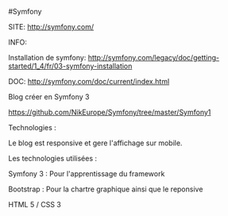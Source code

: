 

#Symfony

SITE: http://symfony.com/





INFO:

Installation de symfony:  http://symfony.com/legacy/doc/getting-started/1_4/fr/03-symfony-installation


DOC: http://symfony.com/doc/current/index.html




Blog créer en Symfony 3

https://github.com/NikEurope/Symfony/tree/master/Symfony1




Technologies :

Le blog est responsive et gere l'affichage sur mobile.

Les technologies utilisées :

Symfony 3 : Pour l'apprentissage du framework
  
Bootstrap : Pour la chartre graphique ainsi que le reponsive
  
HTML 5 / CSS 3
  
  


